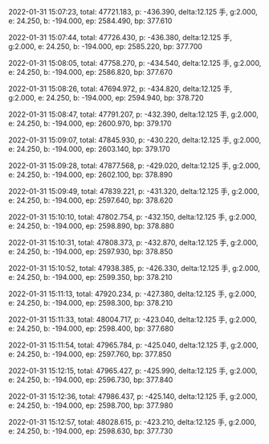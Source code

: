 2022-01-31 15:07:23, total: 47721.183, p: -436.390, delta:12.125 手, g:2.000, e: 24.250, b: -194.000, ep: 2584.490, bp: 377.610

2022-01-31 15:07:44, total: 47726.430, p: -436.380, delta:12.125 手, g:2.000, e: 24.250, b: -194.000, ep: 2585.220, bp: 377.700

2022-01-31 15:08:05, total: 47758.270, p: -434.540, delta:12.125 手, g:2.000, e: 24.250, b: -194.000, ep: 2586.820, bp: 377.670

2022-01-31 15:08:26, total: 47694.972, p: -434.820, delta:12.125 手, g:2.000, e: 24.250, b: -194.000, ep: 2594.940, bp: 378.720

2022-01-31 15:08:47, total: 47791.207, p: -432.390, delta:12.125 手, g:2.000, e: 24.250, b: -194.000, ep: 2600.970, bp: 379.170

2022-01-31 15:09:07, total: 47845.930, p: -430.220, delta:12.125 手, g:2.000, e: 24.250, b: -194.000, ep: 2603.140, bp: 379.170

2022-01-31 15:09:28, total: 47877.568, p: -429.020, delta:12.125 手, g:2.000, e: 24.250, b: -194.000, ep: 2602.100, bp: 378.890

2022-01-31 15:09:49, total: 47839.221, p: -431.320, delta:12.125 手, g:2.000, e: 24.250, b: -194.000, ep: 2597.640, bp: 378.620

2022-01-31 15:10:10, total: 47802.754, p: -432.150, delta:12.125 手, g:2.000, e: 24.250, b: -194.000, ep: 2598.890, bp: 378.880

2022-01-31 15:10:31, total: 47808.373, p: -432.870, delta:12.125 手, g:2.000, e: 24.250, b: -194.000, ep: 2597.930, bp: 378.850

2022-01-31 15:10:52, total: 47938.385, p: -426.330, delta:12.125 手, g:2.000, e: 24.250, b: -194.000, ep: 2599.350, bp: 378.210

2022-01-31 15:11:13, total: 47920.234, p: -427.380, delta:12.125 手, g:2.000, e: 24.250, b: -194.000, ep: 2598.300, bp: 378.210

2022-01-31 15:11:33, total: 48004.717, p: -423.040, delta:12.125 手, g:2.000, e: 24.250, b: -194.000, ep: 2598.400, bp: 377.680

2022-01-31 15:11:54, total: 47965.784, p: -425.040, delta:12.125 手, g:2.000, e: 24.250, b: -194.000, ep: 2597.760, bp: 377.850

2022-01-31 15:12:15, total: 47965.427, p: -425.990, delta:12.125 手, g:2.000, e: 24.250, b: -194.000, ep: 2596.730, bp: 377.840

2022-01-31 15:12:36, total: 47986.437, p: -425.140, delta:12.125 手, g:2.000, e: 24.250, b: -194.000, ep: 2598.700, bp: 377.980

2022-01-31 15:12:57, total: 48028.615, p: -423.210, delta:12.125 手, g:2.000, e: 24.250, b: -194.000, ep: 2598.630, bp: 377.730
